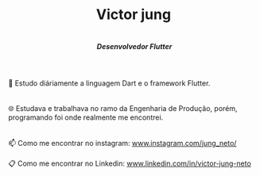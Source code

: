 
<h1 align="center" >Victor jung<h1>

<p align="center"> 
 <h5 align="center" >&nbsp;Desenvolvedor Flutter <h5>


</p>

<p align="center"> 

  
 </p>
<h1  align="center">      
  
<p align="center">   


 </p>
  <h1 align="center" ></h1
   <h1 align="center" ></h1
   
   

       
 <br> 📖 Estudo diáriamente a linguagem Dart e o framework Flutter.   <br>              
 <br> 🌐 Estudava e trabalhava no ramo da Engenharia de Produção, porém, programando foi onde realmente me encontrei.<br>          
 <br> 📫 Como me encontrar no instagram: www.instagram.com/jung_neto/ <br>
 <br> 📋 Como me encontrar no Linkedin: www.linkedin.com/in/victor-jung-neto <br>
